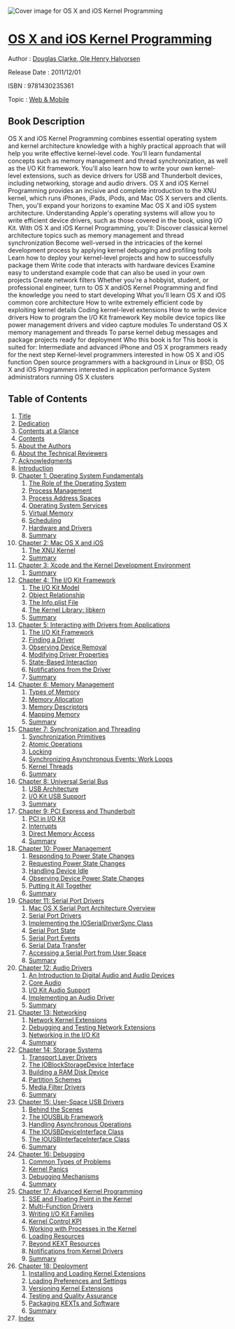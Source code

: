 ![Cover image for OS X and iOS Kernel Programming](https://imgdetail.ebookreading.net/cover/cover/web_mobile/EB9781430235361.jpg)

[OS X and iOS Kernel Programming](https://ebookreading.net/view/book/OS+X+and+iOS+Kernel+Programming-EB9781430235361_1.html "OS X and iOS Kernel Programming")
====================================================================================================================

Author : [Douglas Clarke](https://ebookreading.net/search/author/Douglas+Clarke),[ Ole Henry Halvorsen](https://ebookreading.net/search/author/+Ole+Henry+Halvorsen)

Release Date : 2011/12/01

ISBN : 9781430235361

Topic : [Web & Mobile](https://ebookreading.net/search/category/web-mobile)

Book Description
-----------------

OS X and iOS Kernel Programming combines essential operating system and kernel architecture knowledge with a highly practical approach that will help you write effective kernel-level code. You'll learn fundamental concepts such as memory management and thread synchronization, as well as the I/O Kit framework. You'll also learn how to write your own kernel-level extensions, such as device drivers for USB and Thunderbolt devices, including networking, storage and audio drivers.
OS X and iOS Kernel Programming provides an incisive and complete introduction to the XNU kernel, which runs iPhones, iPads, iPods, and Mac OS X servers and clients. Then, you'll expand your horizons to examine Mac OS X and iOS system architecture. Understanding Apple's operating systems will allow you to write efficient device drivers, such as those covered in the book, using I/O Kit.
With OS X and iOS Kernel Programming, you'll:
Discover classical kernel architecture topics such as memory management and thread synchronization
Become well-versed in the intricacies of the kernel development process by applying kernel debugging and profiling tools
Learn how to deploy your kernel-level projects and how to successfully package them
Write code that interacts with hardware devices
Examine easy to understand example code that can also be used in your own projects
Create network filters
Whether you're a hobbyist, student, or professional engineer, turn to OS X andiOS Kernel Programming and find the knowledge you need to start developing
What you'll learn
OS X and iOS common core architecture
How to write extremely efficient code by exploiting kernel details
Coding kernel-level extensions
How to write device drivers
How to program the I/O Kit framework
Key mobile device topics like power management drivers and video capture modules
To understand OS X memory management and threads
To parse kernel debug messages and package projects ready for deployment
Who this book is for
This book is suited for:
Intermediate and advanced iPhone and OS X programmers ready for the next step
Kernel-level programmers interested in how OS X and iOS function
Open source programmers with a background in Linux or BSD, OS X and iOS
Programmers interested in application performance
System administrators running OS X clusters
              
Table of Contents
-----------------

1. [Title](https://ebookreading.net/view/book/OS+X+and+iOS+Kernel+Programming-EB9781430235361_2.html)
1. [Dedication](https://ebookreading.net/view/book/OS+X+and+iOS+Kernel+Programming-EB9781430235361_3.html)
1. [Contents at a Glance](https://ebookreading.net/view/book/OS+X+and+iOS+Kernel+Programming-EB9781430235361_4.html#contents_at_a_glanc)
1. [Contents](https://ebookreading.net/view/book/OS+X+and+iOS+Kernel+Programming-EB9781430235361_5.html#contents_Contents)
1. [About the Authors](https://ebookreading.net/view/book/OS+X+and+iOS+Kernel+Programming-EB9781430235361_6.html#about_the_authors)
1. [About the Technical Reviewers](https://ebookreading.net/view/book/OS+X+and+iOS+Kernel+Programming-EB9781430235361_7.html#about_the_technical)
1. [Acknowledgments](https://ebookreading.net/view/book/OS+X+and+iOS+Kernel+Programming-EB9781430235361_8.html#acknowledgments_Ack)
1. [Introduction](https://ebookreading.net/view/book/OS+X+and+iOS+Kernel+Programming-EB9781430235361_9.html#introduction_Introd)
1. [Chapter 1: Operating System Fundamentals](https://ebookreading.net/view/book/OS+X+and+iOS+Kernel+Programming-EB9781430235361_10.html#ch1)
    1. [The Role of the Operating System](https://ebookreading.net/view/book/OS+X+and+iOS+Kernel+Programming-EB9781430235361_11.html#the_role_of_the_ope)
    1. [Process Management](https://ebookreading.net/view/book/OS+X+and+iOS+Kernel+Programming-EB9781430235361_12.html#process_management)
    1. [Process Address Spaces](https://ebookreading.net/view/book/OS+X+and+iOS+Kernel+Programming-EB9781430235361_13.html#process_address_spa)
    1. [Operating System Services](https://ebookreading.net/view/book/OS+X+and+iOS+Kernel+Programming-EB9781430235361_14.html#operating_system_se)
    1. [Virtual Memory](https://ebookreading.net/view/book/OS+X+and+iOS+Kernel+Programming-EB9781430235361_15.html#virtual_memory)
    1. [Scheduling](https://ebookreading.net/view/book/OS+X+and+iOS+Kernel+Programming-EB9781430235361_16.html#scheduling)
    1. [Hardware and Drivers](https://ebookreading.net/view/book/OS+X+and+iOS+Kernel+Programming-EB9781430235361_17.html#hardware_and_driver)
    1. [Summary](https://ebookreading.net/view/book/OS+X+and+iOS+Kernel+Programming-EB9781430235361_18.html#summary)
1. [Chapter 2: Mac OS X and iOS](https://ebookreading.net/view/book/OS+X+and+iOS+Kernel+Programming-EB9781430235361_19.html#ch2)
    1. [The XNU Kernel](https://ebookreading.net/view/book/OS+X+and+iOS+Kernel+Programming-EB9781430235361_20.html#the_xnu_kernel)
    1. [Summary](https://ebookreading.net/view/book/OS+X+and+iOS+Kernel+Programming-EB9781430235361_21.html#summary1)
1. [Chapter 3: Xcode and the Kernel Development Environment](https://ebookreading.net/view/book/OS+X+and+iOS+Kernel+Programming-EB9781430235361_22.html#ch3)
    1. [Summary](https://ebookreading.net/view/book/OS+X+and+iOS+Kernel+Programming-EB9781430235361_23.html#summary2)
1. [Chapter 4: The I/O Kit Framework](https://ebookreading.net/view/book/OS+X+and+iOS+Kernel+Programming-EB9781430235361_24.html#ch4)
    1. [The I/O Kit Model](https://ebookreading.net/view/book/OS+X+and+iOS+Kernel+Programming-EB9781430235361_25.html#the_io_kit_model)
    1. [Object Relationship](https://ebookreading.net/view/book/OS+X+and+iOS+Kernel+Programming-EB9781430235361_26.html#object_relationship)
    1. [The Info.plist File](https://ebookreading.net/view/book/OS+X+and+iOS+Kernel+Programming-EB9781430235361_27.html#the_infoplist_file)
    1. [The Kernel Library: libkern](https://ebookreading.net/view/book/OS+X+and+iOS+Kernel+Programming-EB9781430235361_28.html#the_kernel_library_)
    1. [Summary](https://ebookreading.net/view/book/OS+X+and+iOS+Kernel+Programming-EB9781430235361_29.html#summary3)
1. [Chapter 5: Interacting with Drivers from Applications](https://ebookreading.net/view/book/OS+X+and+iOS+Kernel+Programming-EB9781430235361_30.html#ch5)
    1. [The I/O Kit Framework](https://ebookreading.net/view/book/OS+X+and+iOS+Kernel+Programming-EB9781430235361_31.html#the_io_kit_framewor)
    1. [Finding a Driver](https://ebookreading.net/view/book/OS+X+and+iOS+Kernel+Programming-EB9781430235361_32.html#finding_a_driver)
    1. [Observing Device Removal](https://ebookreading.net/view/book/OS+X+and+iOS+Kernel+Programming-EB9781430235361_33.html#observing_device_re)
    1. [Modifying Driver Properties](https://ebookreading.net/view/book/OS+X+and+iOS+Kernel+Programming-EB9781430235361_34.html#modifying_driver_pr)
    1. [State-Based Interaction](https://ebookreading.net/view/book/OS+X+and+iOS+Kernel+Programming-EB9781430235361_35.html#statebased_interact)
    1. [Notifications from the Driver](https://ebookreading.net/view/book/OS+X+and+iOS+Kernel+Programming-EB9781430235361_36.html#notifications_from_)
    1. [Summary](https://ebookreading.net/view/book/OS+X+and+iOS+Kernel+Programming-EB9781430235361_37.html#summary4)
1. [Chapter 6: Memory Management](https://ebookreading.net/view/book/OS+X+and+iOS+Kernel+Programming-EB9781430235361_38.html#ch6)
    1. [Types of Memory](https://ebookreading.net/view/book/OS+X+and+iOS+Kernel+Programming-EB9781430235361_39.html#types_of_memory)
    1. [Memory Allocation](https://ebookreading.net/view/book/OS+X+and+iOS+Kernel+Programming-EB9781430235361_40.html#memory_allocation)
    1. [Memory Descriptors](https://ebookreading.net/view/book/OS+X+and+iOS+Kernel+Programming-EB9781430235361_41.html#memory_descriptors)
    1. [Mapping Memory](https://ebookreading.net/view/book/OS+X+and+iOS+Kernel+Programming-EB9781430235361_42.html#mapping_memory)
    1. [Summary](https://ebookreading.net/view/book/OS+X+and+iOS+Kernel+Programming-EB9781430235361_43.html#summary5)
1. [Chapter 7: Synchronization and Threading](https://ebookreading.net/view/book/OS+X+and+iOS+Kernel+Programming-EB9781430235361_44.html#ch7)
    1. [Synchronization Primitives](https://ebookreading.net/view/book/OS+X+and+iOS+Kernel+Programming-EB9781430235361_45.html#synchronization_pri)
    1. [Atomic Operations](https://ebookreading.net/view/book/OS+X+and+iOS+Kernel+Programming-EB9781430235361_46.html#atomic_operations)
    1. [Locking](https://ebookreading.net/view/book/OS+X+and+iOS+Kernel+Programming-EB9781430235361_47.html#locking)
    1. [Synchronizing Asynchronous Events: Work Loops](https://ebookreading.net/view/book/OS+X+and+iOS+Kernel+Programming-EB9781430235361_48.html#synchronizing_async)
    1. [Kernel Threads](https://ebookreading.net/view/book/OS+X+and+iOS+Kernel+Programming-EB9781430235361_49.html#kernel_threads)
    1. [Summary](https://ebookreading.net/view/book/OS+X+and+iOS+Kernel+Programming-EB9781430235361_50.html#summary6)
1. [Chapter 8: Universal Serial Bus](https://ebookreading.net/view/book/OS+X+and+iOS+Kernel+Programming-EB9781430235361_51.html#ch8)
    1. [USB Architecture](https://ebookreading.net/view/book/OS+X+and+iOS+Kernel+Programming-EB9781430235361_52.html#usb_architecture)
    1. [I/O Kit USB Support](https://ebookreading.net/view/book/OS+X+and+iOS+Kernel+Programming-EB9781430235361_53.html#io_kit_usb_support)
    1. [Summary](https://ebookreading.net/view/book/OS+X+and+iOS+Kernel+Programming-EB9781430235361_54.html#summary7)
1. [Chapter 9: PCI Express and Thunderbolt](https://ebookreading.net/view/book/OS+X+and+iOS+Kernel+Programming-EB9781430235361_55.html#ch9)
    1. [PCI in I/O Kit](https://ebookreading.net/view/book/OS+X+and+iOS+Kernel+Programming-EB9781430235361_56.html#pci_in_io_kit)
    1. [Interrupts](https://ebookreading.net/view/book/OS+X+and+iOS+Kernel+Programming-EB9781430235361_57.html#interrupts)
    1. [Direct Memory Access](https://ebookreading.net/view/book/OS+X+and+iOS+Kernel+Programming-EB9781430235361_58.html#direct_memory_acces)
    1. [Summary](https://ebookreading.net/view/book/OS+X+and+iOS+Kernel+Programming-EB9781430235361_59.html#summary8)
1. [Chapter 10: Power Management](https://ebookreading.net/view/book/OS+X+and+iOS+Kernel+Programming-EB9781430235361_60.html#ch10)
    1. [Responding to Power State Changes](https://ebookreading.net/view/book/OS+X+and+iOS+Kernel+Programming-EB9781430235361_61.html#responding_to_power)
    1. [Requesting Power State Changes](https://ebookreading.net/view/book/OS+X+and+iOS+Kernel+Programming-EB9781430235361_62.html#requesting_power_st)
    1. [Handling Device Idle](https://ebookreading.net/view/book/OS+X+and+iOS+Kernel+Programming-EB9781430235361_63.html#handling_device_idl)
    1. [Observing Device Power State Changes](https://ebookreading.net/view/book/OS+X+and+iOS+Kernel+Programming-EB9781430235361_64.html#observing_device_po)
    1. [Putting It All Together](https://ebookreading.net/view/book/OS+X+and+iOS+Kernel+Programming-EB9781430235361_65.html#putting_it_all_toge)
    1. [Summary](https://ebookreading.net/view/book/OS+X+and+iOS+Kernel+Programming-EB9781430235361_66.html#summary9)
1. [Chapter 11: Serial Port Drivers](https://ebookreading.net/view/book/OS+X+and+iOS+Kernel+Programming-EB9781430235361_67.html#ch11)
    1. [Mac OS X Serial Port Architecture Overview](https://ebookreading.net/view/book/OS+X+and+iOS+Kernel+Programming-EB9781430235361_68.html#mac_os_x_serial_por)
    1. [Serial Port Drivers](https://ebookreading.net/view/book/OS+X+and+iOS+Kernel+Programming-EB9781430235361_69.html#serial_port_drivers)
    1. [Implementing the IOSerialDriverSync Class](https://ebookreading.net/view/book/OS+X+and+iOS+Kernel+Programming-EB9781430235361_70.html#implementing_the_io)
    1. [Serial Port State](https://ebookreading.net/view/book/OS+X+and+iOS+Kernel+Programming-EB9781430235361_71.html#serial_port_state)
    1. [Serial Port Events](https://ebookreading.net/view/book/OS+X+and+iOS+Kernel+Programming-EB9781430235361_72.html#serial_port_events)
    1. [Serial Data Transfer](https://ebookreading.net/view/book/OS+X+and+iOS+Kernel+Programming-EB9781430235361_73.html#serial_data_transfe)
    1. [Accessing a Serial Port from User Space](https://ebookreading.net/view/book/OS+X+and+iOS+Kernel+Programming-EB9781430235361_74.html#accessing_a_serial_)
    1. [Summary](https://ebookreading.net/view/book/OS+X+and+iOS+Kernel+Programming-EB9781430235361_75.html#summary10)
1. [Chapter 12: Audio Drivers](https://ebookreading.net/view/book/OS+X+and+iOS+Kernel+Programming-EB9781430235361_76.html#ch12)
    1. [An Introduction to Digital Audio and Audio Devices](https://ebookreading.net/view/book/OS+X+and+iOS+Kernel+Programming-EB9781430235361_77.html#an_introduction_to_)
    1. [Core Audio](https://ebookreading.net/view/book/OS+X+and+iOS+Kernel+Programming-EB9781430235361_78.html#core_audio)
    1. [I/O Kit Audio Support](https://ebookreading.net/view/book/OS+X+and+iOS+Kernel+Programming-EB9781430235361_79.html#io_kit_audio_suppor)
    1. [Implementing an Audio Driver](https://ebookreading.net/view/book/OS+X+and+iOS+Kernel+Programming-EB9781430235361_80.html#implementing_an_aud)
    1. [Summary](https://ebookreading.net/view/book/OS+X+and+iOS+Kernel+Programming-EB9781430235361_81.html#summary11)
1. [Chapter 13: Networking](https://ebookreading.net/view/book/OS+X+and+iOS+Kernel+Programming-EB9781430235361_82.html#ch13)
    1. [Network Kernel Extensions](https://ebookreading.net/view/book/OS+X+and+iOS+Kernel+Programming-EB9781430235361_83.html#network_kernel_exte)
    1. [Debugging and Testing Network Extensions](https://ebookreading.net/view/book/OS+X+and+iOS+Kernel+Programming-EB9781430235361_84.html#debugging_and_testi)
    1. [Networking in the I/O Kit](https://ebookreading.net/view/book/OS+X+and+iOS+Kernel+Programming-EB9781430235361_85.html#networking_in_the_i)
    1. [Summary](https://ebookreading.net/view/book/OS+X+and+iOS+Kernel+Programming-EB9781430235361_86.html#summary12)
1. [Chapter 14: Storage Systems](https://ebookreading.net/view/book/OS+X+and+iOS+Kernel+Programming-EB9781430235361_87.html#ch14)
    1. [Transport Layer Drivers](https://ebookreading.net/view/book/OS+X+and+iOS+Kernel+Programming-EB9781430235361_88.html#transport_layer_dri)
    1. [The IOBlockStorageDevice Interface](https://ebookreading.net/view/book/OS+X+and+iOS+Kernel+Programming-EB9781430235361_89.html#the_ioblockstoraged)
    1. [Building a RAM Disk Device](https://ebookreading.net/view/book/OS+X+and+iOS+Kernel+Programming-EB9781430235361_90.html#building_a_ram_disk)
    1. [Partition Schemes](https://ebookreading.net/view/book/OS+X+and+iOS+Kernel+Programming-EB9781430235361_91.html#partition_schemes)
    1. [Media Filter Drivers](https://ebookreading.net/view/book/OS+X+and+iOS+Kernel+Programming-EB9781430235361_92.html#media_filter_driver)
    1. [Summary](https://ebookreading.net/view/book/OS+X+and+iOS+Kernel+Programming-EB9781430235361_93.html#summary13)
1. [Chapter 15: User-Space USB Drivers](https://ebookreading.net/view/book/OS+X+and+iOS+Kernel+Programming-EB9781430235361_94.html#ch15)
    1. [Behind the Scenes](https://ebookreading.net/view/book/OS+X+and+iOS+Kernel+Programming-EB9781430235361_95.html#behind_the_scenes)
    1. [The IOUSBLib Framework](https://ebookreading.net/view/book/OS+X+and+iOS+Kernel+Programming-EB9781430235361_96.html#the_iousblib_framew)
    1. [Handling Asynchronous Operations](https://ebookreading.net/view/book/OS+X+and+iOS+Kernel+Programming-EB9781430235361_97.html#handling_asynchrono)
    1. [The IOUSBDeviceInterface Class](https://ebookreading.net/view/book/OS+X+and+iOS+Kernel+Programming-EB9781430235361_98.html#the_iousbdeviceinte)
    1. [The IOUSBInterfaceInterface Class](https://ebookreading.net/view/book/OS+X+and+iOS+Kernel+Programming-EB9781430235361_99.html#the_iousbinterfacei)
    1. [Summary](https://ebookreading.net/view/book/OS+X+and+iOS+Kernel+Programming-EB9781430235361_100.html#summary14)
1. [Chapter 16: Debugging](https://ebookreading.net/view/book/OS+X+and+iOS+Kernel+Programming-EB9781430235361_101.html#ch16)
    1. [Common Types of Problems](https://ebookreading.net/view/book/OS+X+and+iOS+Kernel+Programming-EB9781430235361_102.html#common_types_of_pro)
    1. [Kernel Panics](https://ebookreading.net/view/book/OS+X+and+iOS+Kernel+Programming-EB9781430235361_103.html#kernel_panics)
    1. [Debugging Mechanisms](https://ebookreading.net/view/book/OS+X+and+iOS+Kernel+Programming-EB9781430235361_104.html#debugging_mechanism)
    1. [Summary](https://ebookreading.net/view/book/OS+X+and+iOS+Kernel+Programming-EB9781430235361_105.html#summary15)
1. [Chapter 17: Advanced Kernel Programming](https://ebookreading.net/view/book/OS+X+and+iOS+Kernel+Programming-EB9781430235361_106.html#ch17)
    1. [SSE and Floating Point in the Kernel](https://ebookreading.net/view/book/OS+X+and+iOS+Kernel+Programming-EB9781430235361_107.html#sse_and_floating_po)
    1. [Multi-Function Drivers](https://ebookreading.net/view/book/OS+X+and+iOS+Kernel+Programming-EB9781430235361_108.html#multifunction_drive)
    1. [Writing I/O Kit Families](https://ebookreading.net/view/book/OS+X+and+iOS+Kernel+Programming-EB9781430235361_109.html#writing_io_kit_fami)
    1. [Kernel Control KPI](https://ebookreading.net/view/book/OS+X+and+iOS+Kernel+Programming-EB9781430235361_110.html#kernel_control_kpi1)
    1. [Working with Processes in the Kernel](https://ebookreading.net/view/book/OS+X+and+iOS+Kernel+Programming-EB9781430235361_111.html#working_with_proces)
    1. [Loading Resources](https://ebookreading.net/view/book/OS+X+and+iOS+Kernel+Programming-EB9781430235361_112.html#loading_resources)
    1. [Beyond KEXT Resources](https://ebookreading.net/view/book/OS+X+and+iOS+Kernel+Programming-EB9781430235361_113.html#beyond_kext_resourc)
    1. [Notifications from Kernel Drivers](https://ebookreading.net/view/book/OS+X+and+iOS+Kernel+Programming-EB9781430235361_114.html#notifications_from_)
    1. [Summary](https://ebookreading.net/view/book/OS+X+and+iOS+Kernel+Programming-EB9781430235361_115.html#summary16)
1. [Chapter 18: Deployment](https://ebookreading.net/view/book/OS+X+and+iOS+Kernel+Programming-EB9781430235361_116.html#ch18)
    1. [Installing and Loading Kernel Extensions](https://ebookreading.net/view/book/OS+X+and+iOS+Kernel+Programming-EB9781430235361_117.html#installing_and_load)
    1. [Loading Preferences and Settings](https://ebookreading.net/view/book/OS+X+and+iOS+Kernel+Programming-EB9781430235361_118.html#loading_preferences)
    1. [Versioning Kernel Extensions](https://ebookreading.net/view/book/OS+X+and+iOS+Kernel+Programming-EB9781430235361_119.html#versioning_kernel_e)
    1. [Testing and Quality Assurance](https://ebookreading.net/view/book/OS+X+and+iOS+Kernel+Programming-EB9781430235361_120.html#testing_and_quality)
    1. [Packaging KEXTs and Software](https://ebookreading.net/view/book/OS+X+and+iOS+Kernel+Programming-EB9781430235361_121.html#packaging_kexts_and)
    1. [Summary](https://ebookreading.net/view/book/OS+X+and+iOS+Kernel+Programming-EB9781430235361_122.html#summary17)
1. [Index](https://ebookreading.net/view/book/OS+X+and+iOS+Kernel+Programming-EB9781430235361_123.html#index_Index)
